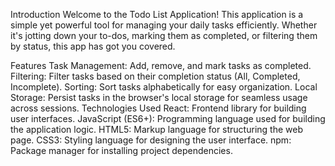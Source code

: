 Introduction
Welcome to the Todo List Application! This application is a simple yet powerful tool for managing your daily tasks efficiently. Whether it's jotting down your to-dos, marking them as completed, or filtering them by status, this app has got you covered.

Features
Task Management: Add, remove, and mark tasks as completed.
Filtering: Filter tasks based on their completion status (All, Completed, Incomplete).
Sorting: Sort tasks alphabetically for easy organization.
Local Storage: Persist tasks in the browser's local storage for seamless usage across sessions.
Technologies Used
React: Frontend library for building user interfaces.
JavaScript (ES6+): Programming language used for building the application logic.
HTML5: Markup language for structuring the web page.
CSS3: Styling language for designing the user interface.
npm: Package manager for installing project dependencies.
